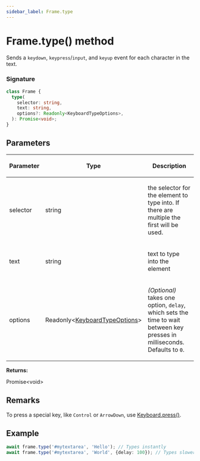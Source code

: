 ```yaml
---
sidebar_label: Frame.type
---
```


# Frame.type() method

Sends a `keydown`, `keypress`/`input`, and `keyup` event for each character in the text.

### Signature

```typescript
class Frame {
  type(
    selector: string,
    text: string,
    options?: Readonly<KeyboardTypeOptions>,
  ): Promise<void>;
}
```

## Parameters

<table><thead><tr><th>

Parameter

</th><th>

Type

</th><th>

Description

</th></tr></thead>
<tbody><tr><td>

selector

</td><td>

string

</td><td>

the selector for the element to type into. If there are multiple the first will be used.

</td></tr>
<tr><td>

text

</td><td>

string

</td><td>

text to type into the element

</td></tr>
<tr><td>

options

</td><td>

Readonly&lt;[KeyboardTypeOptions](./puppeteer.keyboardtypeoptions.md)&gt;

</td><td>

_(Optional)_ takes one option, `delay`, which sets the time to wait between key presses in milliseconds. Defaults to `0`.

</td></tr>
</tbody></table>

**Returns:**

Promise&lt;void&gt;

## Remarks

To press a special key, like `Control` or `ArrowDown`, use [Keyboard.press()](./puppeteer.keyboard.press.md).

## Example

```ts
await frame.type('#mytextarea', 'Hello'); // Types instantly
await frame.type('#mytextarea', 'World', {delay: 100}); // Types slower, like a user
```
